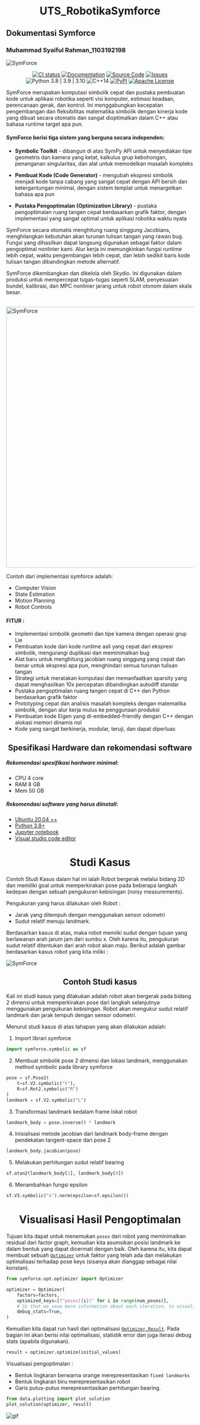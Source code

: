 <h1 align="center">UTS_RobotikaSymforce</h1>

## Dokumentasi Symforce
### Muhammad Syaiful Rahman_1103192198

![SymForce](docs/Symforce.png#gh-light-mode-only)
<!-- DARK_MODE_ONLY -->

<p align="center">
<a href="https://github.com/symforce-org/symforce/actions/workflows/ci.yml?query=branch%3Amain"><img alt="CI status" src="https://github.com/symforce-org/symforce/actions/workflows/ci.yml/badge.svg" /></a>
<a href="https://symforce.org"><img alt="Documentation" src="https://img.shields.io/badge/api-docs-blue" /></a>
<a href="https://github.com/symforce-org/symforce"><img alt="Source Code" src="https://img.shields.io/badge/source-code-blue" /></a>
<a href="https://github.com/symforce-org/symforce/issues"><img alt="Issues" src="https://img.shields.io/badge/issue-tracker-blue" /></a>
<img alt="Python 3.8 | 3.9 | 3.10" src="https://img.shields.io/pypi/pyversions/symforce" />
<img alt="C++14" src="https://img.shields.io/badge/c++-14-blue" />
<a href="https://pypi.org/project/symforce/"><img alt="PyPI" src="https://img.shields.io/pypi/v/symforce" /></a>
<a href="https://github.com/symforce-org/symforce/tree/main/LICENSE"><img alt="Apache License" src="https://img.shields.io/pypi/l/symforce" /></a>
</p>

SymForce merupakan komputasi simbolik cepat dan pustaka pembuatan kode untuk aplikasi robotika seperti visi komputer, estimasi keadaan, perencanaan gerak, dan kontrol. Ini menggabungkan kecepatan pengembangan dan fleksibilitas matematika simbolik dengan kinerja kode yang dibuat secara otomatis dan sangat dioptimalkan dalam C++ atau bahasa runtime target apa pun. 

#### SymForce berisi tiga sistem yang berguna secara independen:

+ **Symbolic Toolkit** - dibangun di atas SymPy API untuk menyediakan tipe geometris dan kamera yang ketat, kalkulus grup kebohongan, penanganan singularitas, dan alat untuk memodelkan masalah kompleks

+ **Pembuat Kode (Code Generator)** - mengubah ekspresi simbolik menjadi kode tanpa cabang yang sangat cepat dengan API bersih dan ketergantungan minimal, dengan sistem templat untuk menargetkan bahasa apa pun

+ **Pustaka Pengoptimalan (Optimization Library)** - pustaka pengoptimalan ruang tangen cepat berdasarkan grafik faktor, dengan implementasi yang sangat optimal untuk aplikasi robotika waktu nyata

SymForce secara otomatis menghitung ruang singgung Jacobians, menghilangkan kebutuhan akan turunan tulisan tangan yang rawan bug. Fungsi yang dihasilkan dapat langsung digunakan sebagai faktor dalam pengoptimal nonlinier kami. Alur kerja ini memungkinkan fungsi runtime lebih cepat, waktu pengembangan lebih cepat, dan lebih sedikit baris kode tulisan tangan dibandingkan metode alternatif.

SymForce dikembangkan dan dikelola oleh Skydio. Ini digunakan dalam produksi untuk mempercepat tugas-tugas seperti SLAM, penyesuaian bundel, kalibrasi, dan MPC nonlinier jarang untuk robot otonom dalam skala besar.

<br/>

<img alt="SymForce" src="docs/SymforceDiagram.png" width="700px"/>

<br/>

Contoh dari implementasi symforce adalah:
- Computer Vision
- State Estimation
- Motion Planning
- Robot Controls

#### FITUR :

+ Implementasi simbolik geometri dan tipe kamera dengan operasi grup Lie
+ Pembuatan kode dari kode runtime asli yang cepat dari ekspresi simbolik, mengurangi duplikasi dan meminimalkan bug
+ Alat baru untuk menghitung jacobian ruang singgung yang cepat dan benar untuk ekspresi apa pun, menghindari semua turunan tulisan tangan
+ Strategi untuk meratakan komputasi dan memanfaatkan sparsity yang dapat menghasilkan 10x percepatan dibandingkan autodiff standar
+ Pustaka pengoptimalan ruang tangen cepat di C++ dan Python berdasarkan grafik faktor
+ Prototyping cepat dan analisis masalah kompleks dengan matematika simbolik, dengan alur kerja mulus ke penggunaan produksi
+ Pembuatan kode Eigen yang di-embedded-friendly dengan C++ dengan alokasi memori dinamis nol
+ Kode yang sangat berkinerja, modular, teruji, dan dapat diperluas

<h2 align="center">Spesifikasi Hardware dan rekomendasi software</h2>

##### Rekomendasi spesifikasi hardware minimal:

- CPU 4 core
- RAM 8 GB
- Mem 50 GB


##### Rekomendasi software yang harus diinstall:

- [Ubuntu 20.04 ++](https://ubuntu.com/download/desktop)
- [Python 3.8+](https://www.python.org/downloads/)
- [Jupyter notebook](https://jupyter.org/)
- [Visual studio code editor](https://code.visualstudio.com/)

<h1 align="center">Studi Kasus</h1>

Contoh Studi Kasus dalam hal ini ialah Robot bergerak melalui bidang 2D dan memiliki goal untuk memperkirakan pose pada beberapa langkah kedepan dengan sebuah pengukuran kebisingan (noisy measurements). 

Pengukuran yang harus dilakukan oleh Robot :

 * Jarak yang ditempuh dengan menggunakan sensor odometri
 * Sudut relatif menuju landmark.

Berdasarkan kasus di atas, maka robot memiiki sudut dengan tujuan yang berlawanan arah jarum jam dari sumbu x. Oleh karena itu, pengukuran sudut relatif ditentukan dari arah robot akan maju. Berikut adalah gambar berdasarkan kasus robot yang kita miliki :

![SymForce](docs/problem_setup.png#gh-light-mode-only)

<h2 align="center">Contoh Studi kasus</h2>

Kali ini studi kasus yang dilakukan adalah robot akan bergerak pada bidang 2 dimensi untuk memperkirakan pose dari langkah selanjutnya menggunakan pengukuran kebisingan. Robot akan mengukur sudut relatif landmark dan jarak tempuh dengan sensor odometri.

Menurut studi kasus di atas tahapan yang akan dilakukan adalah:

1. Import librari symforce

```python
import symforce.symbolic as sf
```

2. Membuat simbolik pose 2 dimensi dan lokasi landmark, menggunakan method symbolic pada library symforce 

```python
pose = sf.Pose2(
    t=sf.V2.symbolic("t"),
    R=sf.Rot2.symbolic("R")
)
landmark = sf.V2.symbolic("L")
```

3. Transformasi landmark kedalam frame lokal robot

```python
landmark_body = pose.inverse() * landmark
```

4. Inisialisasi metode jacobian dari landmark body-frame dengan pendekatan tangent-space dari pose 2

```python
landmark_body.jacobian(pose)
```

5. Melakukan perhitungan sudut relatif bearing

```python
sf.atan2(landmark_body[1], landmark_body[0])
```

6. Menambahkan fungsi epsilon 

```python
sf.V3.symbolic("x").norm(epsilon=sf.epsilon())
```

<h1 align="center">Visualisasi Hasil Pengoptimalan</h1>

Tujuan kita dapat untuk menemukan `poses` dari robot yang meminimalkan residual dari factor graph, kemudian kita asumsikan posisi landmark ke dalam bentuk yang dapat dicermati dengan baik. Oleh karena itu, kita dapat membuat sebuah [`Optimizer`](https://symforce.org/api/symforce.opt.optimizer.html?highlight=optimizer#module-symforce.opt.optimizer) untuk faktor yang telah ada dan melakukan optimalisasi terhadap pose keys (sisanya akan dianggap sebagai nilai konstan).
```python
from symforce.opt.optimizer import Optimizer

optimizer = Optimizer(
    factors=factors,
    optimized_keys=[f"poses[{i}]" for i in range(num_poses)],
    # So that we save more information about each iteration, to visualize later:
    debug_stats=True,
)
```

Kemudian kita dapat run hasil dari optimalisasi [`Optimizer.Result`](https://symforce.org/api/symforce.opt.optimizer.html?highlight=optimizer#symforce.opt.optimizer.Optimizer.Result). Pada bagian ini akan berisi nilai optimalisasi, statistik error dan juga iterasi debug stats (apabila digunakan).
```python
result = optimizer.optimize(initial_values)
```

Visualisasi pengoptimalan :
 * Bentuk lingkaran berwarna orange merepresentasikan `fixed landmarks`
 * Bentuk lingkaran biru merepresentasikan robot
 * Garis putus-putus merepresentasikan perhitungan bearing.

```python
from data.plotting import plot_solution
plot_solution(optimizer, result)
```
![gif](docs/iterations.gif)

